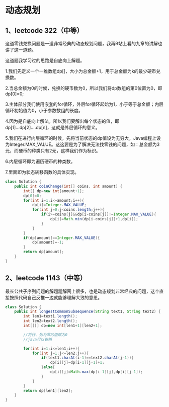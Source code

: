 # 动态规划

## 1、leetcode 322（中等）

这道零钱兑换问题是一道非常经典的动态规划问题，我再B站上看的九章的讲解也讲了这一道题。

这道题我学习过的思路是自底向上解题。

1.我们先定义一个一维数组dp[]，大小为总金额+1，用于总金额为k的最少硬币兑换数。

2.当总金额为0的时候，兑换的硬币数为0，所以我们将dp数组的第0位置为0，即dp[0]=0;

3.主体部分我们使用嵌套的for循环，外层for循环起始为1，小于等于总金额；内层循环初始值为0，小于参数数组的长度。

4.因为是自底向上解法，所以我们要解出每个状态的值，即dp[1]...dp[2]....dp[n]，这就是外层循环的意义。

5.我们在进行内层循环的时候，先将当前状态的dp值设为无穷大，Java编程上设为Integer.MAX_VALUE。这这要是为了解决无法找零钱的问题，如：总金额为3元，而硬币的种类只有2元，这样我们作为标识。

6.内层循环即为遍历硬币的种类数。

7.里面即为状态转移函数的具体实现。

```Java
class Solution {
    public int coinChange(int[] coins, int amount) {
        int[] dp=new int[amount+1];
        dp[0]=0;
        for(int i=1;i<=amount;i++){
            dp[i]=Integer.MAX_VALUE;
            for(int j=0;j<coins.length;j++){
                if(i>=coins[j]&&dp[i-coins[j]]!=Integer.MAX_VALUE){
                    dp[i]=Math.min(dp[i-coins[j]]+1,dp[i]);
                }
            }
        }
        if(dp[amount]==Integer.MAX_VALUE){
            dp[amount]=-1;
        }
        return dp[amount];
    }
}
```

## 2、leetcode 1143（中等）

最长公共子序列问题的解题题解网上很多，也是动态规划非常经典的问题，这个直接按照代码自己反推一边就能够理解大致的意思。

```Java
class Solution {
    public int longestCommonSubsequence(String text1, String text2) {
        int len1=text1.length();
        int len2=text2.length();
        int[][] dp=new int[len1+1][len2+1];

        //将行、列为零的值赋为0
        //java可以省略

        for(int i=1;i<=len1;i++){
            for(int j=1;j<=len2;j++){
                if(text1.charAt(i-1)==text2.charAt(j-1)){
                    dp[i][j]=dp[i-1][j-1]+1;
                }else{
                    dp[i][j]=Math.max(dp[i-1][j],dp[i][j-1]);
                }
            }
        }
        return dp[len1][len2];
    }
}
```


